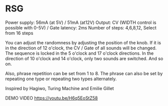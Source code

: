 # RSG

Power supply: 56mA (at 5V) / 51mA (at12V)
Output: CV (WIDTH control is possible with 0-5V) / Gate
latency: 2ms
Number of steps: 4,6,8,12, Select from 16 steps

You can adjust the randomness by adjusting the position of the knob.
If it is in the direction of 12 o'clock, the CV / Gate of all sounds will be changed.
The sequence is locked in the 5 o'clock and 17 o'clock directions.
In the direction of 10 o'clock and 14 o'clock, only two sounds are switched. And so on.

Also, phrase repetition can be set from 1 to 8.
The phrase can also be set by repeating one type or repeating two types alternately.

Inspired by Hagiwo, Turing Machine and Emilie Gillet

DEMO VIDEO
https://youtu.be/H6q5EoStZ58
